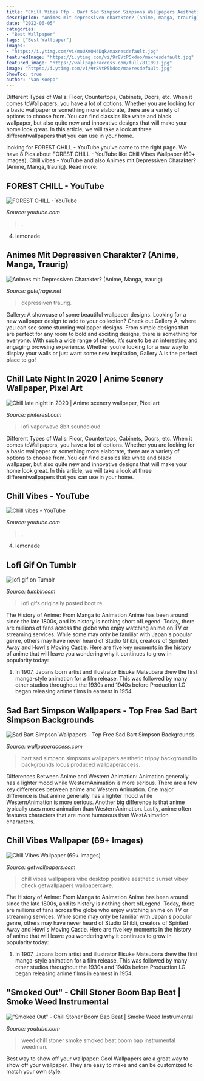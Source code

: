 ```yaml
---
title: "Chill Vibes Pfp ~ Bart Sad Simpson Simpsons Wallpapers Aesthetic Trippy Background Lo Backgrounds Locus Produced Wallpaperaccess"
description: "Animes mit depressiven charakter? (anime, manga, traurig)"
date: "2022-06-05"
categories:
- "Best Wallpaper"
tags: ["Best Wallpaper"]
images:
- "https://i.ytimg.com/vi/muUXmQH4Dqk/maxresdefault.jpg"
featuredImage: "https://i.ytimg.com/vi/9r8VtP5kdoo/maxresdefault.jpg"
featured_image: "https://wallpaperaccess.com/full/811091.jpg"
image: "https://i.ytimg.com/vi/9r8VtP5kdoo/maxresdefault.jpg"
ShowToc: true
author: "Van Koepp"
---
```



Different Types of Walls: Floor, Countertops, Cabinets, Doors, etc.
When it comes toWallpapers, you have a lot of options. Whether you are looking for a basic wallpaper or something more elaborate, there are a variety of options to choose from. You can find classics like white and black wallpaper, but also quite new and innovative designs that will make your home look great. In this article, we will take a look at three differentwallpapers that you can use in your home.

	

		
looking for FOREST CHILL - YouTube you've came to the right page. We have 8 Pics about FOREST CHILL - YouTube like Chill Vibes Wallpaper (69+ images), Chill vibes - YouTube and also Animes mit Depressiven Charakter? (Anime, Manga, traurig). Read more:
		
    
## FOREST CHILL - YouTube

<img loading=lazy src="https://i.ytimg.com/vi/9r8VtP5kdoo/maxresdefault.jpg" onerror="this.onerror=null;this.src='https://tse2.mm.bing.net/th?id=OIP.xRa3aA8Q30y9MhdnVX2RcAHaEK&amp;pid=15.1';" alt="FOREST CHILL - YouTube">

_Source: youtube.com_

>. 

	

4. lemonade 

    
## Animes Mit Depressiven Charakter? (Anime, Manga, Traurig)

<img loading=lazy src="https://images.gutefrage.net/media/fragen/bilder/animes-mit-depressiven-charakter/2_big.jpg?v=1594097973000" onerror="this.onerror=null;this.src='https://tse1.mm.bing.net/th?id=OIP.E08-g_bxcmPKrN5pvAnZSAHaHW&amp;pid=15.1';" alt="Animes mit Depressiven Charakter? (Anime, Manga, traurig)">

_Source: gutefrage.net_

>depressiven traurig. 

	

Gallery: A showcase of some beautiful wallpaper designs.
Looking for a new wallpaper design to add to your collection? Check out Gallery A, where you can see some stunning wallpaper designs. From simple designs that are perfect for any room to bold and exciting designs, there is something for everyone. With such a wide range of styles, it’s sure to be an interesting and engaging browsing experience. Whether you’re looking for a new way to display your walls or just want some new inspiration, Gallery A is the perfect place to go!





	
	
    
## Chill Late Night In 2020 | Anime Scenery Wallpaper, Pixel Art

<img loading=lazy src="https://i.pinimg.com/originals/d8/d0/0b/d8d00b377da67adb76c5045e59e766f6.jpg" onerror="this.onerror=null;this.src='https://tse1.mm.bing.net/th?id=OIP.IRPajUqYR8mjZmy5fxfxLQHaEK&amp;pid=15.1';" alt="Chill late night in 2020 | Anime scenery wallpaper, Pixel art">

_Source: pinterest.com_

>lofi vaporwave 8bit soundcloud. 

	

Different Types of Walls: Floor, Countertops, Cabinets, Doors, etc.
When it comes toWallpapers, you have a lot of options. Whether you are looking for a basic wallpaper or something more elaborate, there are a variety of options to choose from. You can find classics like white and black wallpaper, but also quite new and innovative designs that will make your home look great. In this article, we will take a look at three differentwallpapers that you can use in your home.

    
## Chill Vibes - YouTube

<img loading=lazy src="https://i.ytimg.com/vi/muUXmQH4Dqk/maxresdefault.jpg" onerror="this.onerror=null;this.src='https://tse1.mm.bing.net/th?id=OIP.B1V8kOZ8UNAmnqu0gz3zegHaEK&amp;pid=15.1';" alt="Chill vibes - YouTube">

_Source: youtube.com_

>. 

	

4. lemonade 

    
## Lofi Gif On Tumblr

<img loading=lazy src="https://66.media.tumblr.com/7a67b3fa3cc6679f727df10d5dad9f1e/c9bd19b6606e8b1e-53/s640x960/b7c444a21bb856fc4903fa02143f93f4d983c820.gif" onerror="this.onerror=null;this.src='https://tse1.mm.bing.net/th?id=OIP.JaA3yl2nIjb2uPGRpxT7HgEsDh&amp;pid=15.1';" alt="lofi gif on Tumblr">

_Source: tumblr.com_

>lofi gifs originally posted boot re. 

	

The History of Anime: From Manga to Animation
Anime has been around since the late 1800s, and its history is nothing short ofLegend. Today, there are millions of fans across the globe who enjoy watching anime on TV or streaming services. While some may only be familiar with Japan's popular genre, others may have never heard of Studio Ghibli, creators of Spirited Away and Howl's Moving Castle. Here are five key moments in the history of anime that will leave you wondering why it continues to grow in popularity today:
1) In 1907, Japans born artist and illustrator Eisuke Matsubara drew the first manga-style animation for a film release. This was followed by many other studios throughout the 1930s and 1940s before Production I.G began releasing anime films in earnest in 1954.

    
## Sad Bart Simpson Wallpapers - Top Free Sad Bart Simpson Backgrounds

<img loading=lazy src="https://wallpaperaccess.com/full/811091.jpg" onerror="this.onerror=null;this.src='https://tse1.mm.bing.net/th?id=OIP.D1tXBlHCq-mVlKBUHroQrAHaEK&amp;pid=15.1';" alt="Sad Bart Simpson Wallpapers - Top Free Sad Bart Simpson Backgrounds">

_Source: wallpaperaccess.com_

>bart sad simpson simpsons wallpapers aesthetic trippy background lo backgrounds locus produced wallpaperaccess. 

	

Differences Between Anime and Western Animation: Animation generally has a lighter mood while WesternAnimation is more serious.
There are a few key differences between anime and Western Animation. One major difference is that anime generally has a lighter mood while WesternAnimation is more serious. Another big difference is that anime typically uses more animation than WesternAnimation. Lastly, anime often features characters that are more humorous than WestAnimation characters.

    
## Chill Vibes Wallpaper (69+ Images)

<img loading=lazy src="http://getwallpapers.com/wallpaper/full/e/0/4/541764.jpg" onerror="this.onerror=null;this.src='https://tse4.mm.bing.net/th?id=OIP.iR-NLarrqt8kZvzQUoAoKwHaEK&amp;pid=15.1';" alt="Chill Vibes Wallpaper (69+ images)">

_Source: getwallpapers.com_

>chill vibes wallpapers vibe desktop positive aesthetic sunset vibey check getwallpapers wallpapercave. 

	

The History of Anime: From Manga to Animation
Anime has been around since the late 1800s, and its history is nothing short ofLegend. Today, there are millions of fans across the globe who enjoy watching anime on TV or streaming services. While some may only be familiar with Japan's popular genre, others may have never heard of Studio Ghibli, creators of Spirited Away and Howl's Moving Castle. Here are five key moments in the history of anime that will leave you wondering why it continues to grow in popularity today:
1) In 1907, Japans born artist and illustrator Eisuke Matsubara drew the first manga-style animation for a film release. This was followed by many other studios throughout the 1930s and 1940s before Production I.G began releasing anime films in earnest in 1954.

    
## &quot;Smoked Out&quot; - Chill Stoner Boom Bap Beat | Smoke Weed Instrumental

<img loading=lazy src="https://i.ytimg.com/vi/XAkZrojHpqQ/maxresdefault.jpg" onerror="this.onerror=null;this.src='https://tse2.mm.bing.net/th?id=OIP.TZDhslgSi_hKJywwVqxvigHaEK&amp;pid=15.1';" alt="&quot;Smoked Out&quot; - Chill Stoner Boom Bap Beat | Smoke Weed Instrumental">

_Source: youtube.com_

>weed chill stoner smoke smoked beat boom bap instrumental weedman. 

	

Best way to show off your wallpaper:
Cool Wallpapers are a great way to show off your wallpaper. They are easy to make and can be customized to match your own style.

